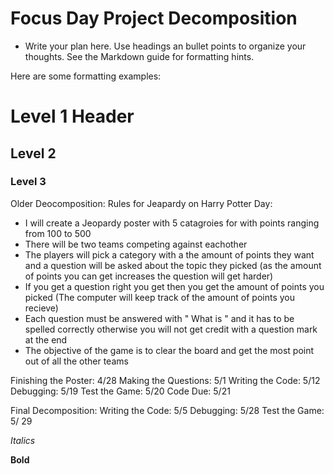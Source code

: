 # Focus Day Project Decomposition

* Write your plan here. Use headings an bullet points to organize your thoughts. See the Markdown guide for formatting hints.

Here are some formatting examples:
# Level 1 Header
## Level 2
### Level 3
Older Deocomposition: 
Rules for Jeapardy on Harry Potter Day:
  * I will create a Jeopardy poster with 5 catagroies for with points ranging from 100 to 500
  * There will be two teams competing against eachother
  * The players will pick a category with a the amount of points they want and a question will be asked about the topic they       picked (as the amount of points you can get increases the question will get harder) 
  * If you get a question right you get then you get the amount of points you picked (The computer will keep track of the         amount of points you recieve)
  * Each question must be answered with " What is " and it has to be spelled correctly otherwise you will not get credit with     a question mark at the end
  * The objective of the game is to clear the board and get the most point out of all the other teams

 Finishing the Poster: 4/28
 Making the Questions: 5/1
 Writing the Code: 5/12
 Debugging: 5/19
 Test the Game: 5/20
 Code Due: 5/21
 
 Final Decomposition:
   Writing the Code: 5/5
   Debugging: 5/28
   Test the Game: 5/ 29

 *Italics*
 
 **Bold**
